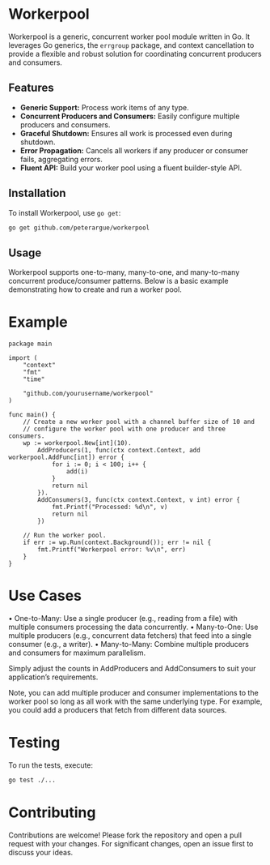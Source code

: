 # Workerpool

Workerpool is a generic, concurrent worker pool module written in Go. It leverages Go generics, the `errgroup` package, and context cancellation to provide a flexible and robust solution for coordinating concurrent producers and consumers.

## Features

- **Generic Support:** Process work items of any type.
- **Concurrent Producers and Consumers:** Easily configure multiple producers and consumers.
- **Graceful Shutdown:** Ensures all work is processed even during shutdown.
- **Error Propagation:** Cancels all workers if any producer or consumer fails, aggregating errors.
- **Fluent API:** Build your worker pool using a fluent builder-style API.

## Installation

To install Workerpool, use `go get`:

```bash
go get github.com/peterargue/workerpool
```

## Usage

Workerpool supports one-to-many, many-to-one, and many-to-many concurrent produce/consumer patterns. Below is a basic example demonstrating how to create and run a worker pool.

# Example
```golang
package main

import (
	"context"
	"fmt"
	"time"

	"github.com/yourusername/workerpool"
)

func main() {
	// Create a new worker pool with a channel buffer size of 10 and
	// configure the worker pool with one producer and three consumers.
	wp := workerpool.New[int](10).
		AddProducers(1, func(ctx context.Context, add workerpool.AddFunc[int]) error {
            for i := 0; i < 100; i++ {
                add(i)
            }
            return nil
        }).
	    AddConsumers(3, func(ctx context.Context, v int) error {
            fmt.Printf("Processed: %d\n", v)
            return nil
        })

	// Run the worker pool.
	if err := wp.Run(context.Background()); err != nil {
		fmt.Printf("Workerpool error: %v\n", err)
	}
}
```

# Use Cases
•	One-to-Many: Use a single producer (e.g., reading from a file) with multiple consumers processing the data concurrently.
•	Many-to-One: Use multiple producers (e.g., concurrent data fetchers) that feed into a single consumer (e.g., a writer).
•	Many-to-Many: Combine multiple producers and consumers for maximum parallelism.

Simply adjust the counts in AddProducers and AddConsumers to suit your application’s requirements.

Note, you can add multiple producer and consumer implementations to the worker pool so long as all work with the same underlying type. For example, you could add a producers that fetch from different data sources.

# Testing

To run the tests, execute:

```bash
go test ./...
```

# Contributing

Contributions are welcome! Please fork the repository and open a pull request with your changes. For significant changes, open an issue first to discuss your ideas.